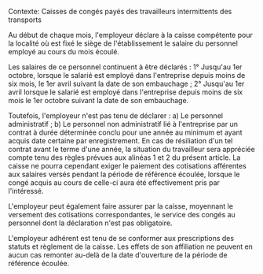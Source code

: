 Contexte: Caisses de congés payés  des travailleurs intermittents des transports

Au début de chaque mois, l'employeur déclare à la caisse compétente pour la localité où est fixé le siège de l'établissement le salaire du personnel employé au cours du mois écoulé.

Les salaires de ce personnel continuent à être déclarés : 1° Jusqu'au 1er octobre, lorsque le salarié est employé dans l'entreprise depuis moins de six mois, le 1er avril suivant la date de son embauchage ; 2° Jusqu'au 1er avril lorsque le salarié est employé dans l'entreprise depuis moins de six mois le 1er octobre suivant la date de son embauchage.

Toutefois, l'employeur n'est pas tenu de déclarer : a) Le personnel administratif ; b) Le personnel non administratif lié à l'entreprise par un contrat à durée déterminée conclu pour une année au minimum et ayant acquis date certaine par enregistrement. En cas de résiliation d'un tel contrat avant le terme d'une année, la situation du travailleur sera appréciée compte tenu des règles prévues aux alinéas 1 et 2 du présent article. La caisse ne pourra cependant exiger le paiement des cotisations afférentes aux salaires versés pendant la période de référence écoulée, lorsque le congé acquis au cours de celle-ci aura été effectivement pris par l'intéressé.

L'employeur peut également faire assurer par la caisse, moyennant le versement des cotisations correspondantes, le service des congés au personnel dont la déclaration n'est pas obligatoire.

L'employeur adhérent est tenu de se conformer aux prescriptions des statuts et règlement de la caisse. Les effets de son affiliation ne peuvent en aucun cas remonter au-delà de la date d'ouverture de la période de référence écoulée.